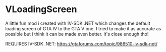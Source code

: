 # VLoadingScreen
A little fun mod i created with IV-SDK .NET which changes the default loading screen of GTA IV to the GTA V one. I tried to make it as accurate as possible but i think it can be made even better. It's close enough tho! 

REQUIRES IV-SDK .NET: https://gtaforums.com/topic/986510-iv-sdk-net/
